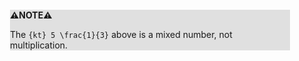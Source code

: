 <div style="margin:2em; background-color: #e0e0e0;">

<strong>⚠️NOTE️️️⚠️</strong>

The `{kt} 5 \frac{1}{3}` above is a mixed number, not multiplication.
</div>

